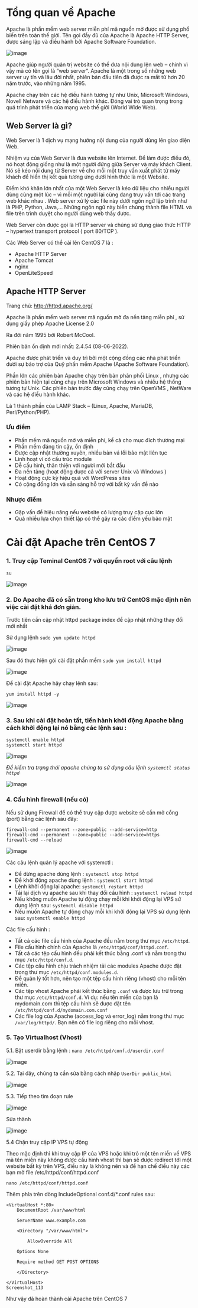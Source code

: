 # Tổng quan về Apache

Apache là phần mềm web server miễn phí mã nguồn mở được sử dụng phổ biến trên toàn thế giới. Tên gọi đầy đủ của Apache là Apache HTTP Server, được sáng lập và điều hành bởi Apache Software Foundation.

![image](https://user-images.githubusercontent.com/111716161/188768202-5ca28752-ef3b-4a66-b64e-a3cfd8d24a59.png)

Apache giúp người quản trị website có thể đưa nội dung lên web – chính vì vậy mà có tên gọi là “web server“. Apache là một trong số những web server uy tín và lâu đời nhất, phiên bản đầu tiên đã được ra mắt từ hơn 20 năm trước, vào những năm 1995.

Apache chạy trên các hệ điều hành tương tự như Unix, Microsoft Windows, Novell Netware và các hệ điều hành khác. Đóng vai trò quan trọng trong quá trình phát triển của mạng web thế giới (World Wide Web).

## Web Server là gì?

Web Server là 1 dịch vụ mạng hướng nội dung của người dùng lên giao diện Web.

Nhiệm vụ của Web Server là đưa website lên Internet. Để làm được điều đó, nó hoạt động giống như là một người đứng giữa Server và máy khách Client. Nó sẽ kéo nội dung từ Server về cho mỗi một truy vấn xuất phát từ máy khách để hiển thị kết quả tương ứng dưới hình thức là một Website.

Điểm khó khăn lớn nhất của một Web Server là kéo dữ liệu cho nhiều người dùng cùng một lúc – vì mỗi một người lại cũng đang truy vấn tới các trang web khác nhau . Web server xử lý các file này dưới ngôn ngữ lập trình như là PHP, Python, Java,… Những ngôn ngữ này biến chúng thành file HTML và file trên trình duyệt cho người dùng web thấy được.

Web Server còn được gọi là HTTP server và chúng sử dụng giao thức HTTP – hypertext transport protocol ( port 80/TCP ).

Các Web Server có thể cài lên CentOS 7 là :
- Apache HTTP Server
- Apache Tomcat
- nginx
- OpenLiteSpeed

## Apache HTTP Server
Trang chủ: http://httpd.apache.org/

Apache là phần mềm web server mã nguồn mở đa nền tảng miễn phí , sử dụng giấy phép Apache License 2.0

Ra đời năm 1995 bởi Robert McCool.

Phiên bản ổn định mới nhất: 2.4.54 (08-06-2022).

Apache được phát triển và duy trì bởi một cộng đồng các nhà phát triển dưới sự bảo trợ của Quỹ phần mềm Apache (Apache Software Foundation).

Phần lớn các phiên bản Apache chạy trên bản phân phối Linux , nhưng các phiên bản hiện tại cũng chạy trên Microsoft Windows và nhiều hệ thống tương tự Unix. Các phiên bản trước đây cũng chạy trên OpenVMS , NetWare và các hệ điều hành khác.

Là 1 thành phần của LAMP Stack – (Linux, Apache, MariaDB, Perl/Python/PHP).

### Ưu điểm

- Phần mềm mã nguồn mở và miễn phí, kể cả cho mục đích thương mại
- Phần mềm đáng tin cậy, ổn định
- Được cập nhật thường xuyên, nhiều bản vá lỗi bảo mật liên tục
- Linh hoạt vì có cấu trúc module
- Dễ cấu hình, thân thiện với người mới bắt đầu
- Đa nền tảng (hoạt động được cả với server Unix và Windows )
- Hoạt động cực kỳ hiệu quả với WordPress sites
- Có cộng đồng lớn và sẵn sàng hỗ trợ với bất kỳ vấn đề nào

### Nhược điểm 

- Gặp vấn đề hiệu năng nếu website có lượng truy cập cực lớn
- Quá nhiều lựa chọn thiết lập có thể gây ra các điểm yếu bảo mật

# Cài đặt Apache trên CentOS 7
### 1. Truy cập Teminal CentOS 7 với quyền root với câu lệnh
```
su
```
![image](https://user-images.githubusercontent.com/111716161/188358270-ca6f7bc9-2a10-4148-916b-8bbfc22feac3.png)

### 2. Do Apache đã có sẵn trong kho lưu trữ CentOS mặc định nên việc cài đặt khá đơn giản. 

Trước tiên cần cập nhật httpd package index để cập nhật những thay đổi mới nhất

Sử dụng lệnh `sudo yum update httpd`
    
![image](https://user-images.githubusercontent.com/111716161/188391364-45725d7f-c70c-46b7-9c73-2ef9e0c89911.png)

Sau đó thực hiện gói cài đặt phần mềm `sudo yum install httpd`

![image](https://user-images.githubusercontent.com/111716161/188393990-bb0b2250-d88e-4c9c-b060-031bf652efa8.png)

Để cài đặt Apache hãy chạy lệnh sau:

```
yum install httpd -y
```

![image](https://user-images.githubusercontent.com/111716161/188358417-d00f34e4-f0c2-4e86-b340-94c4373a7411.png)

### 3. Sau khi cài đặt hoàn tất, tiến hành khởi động Apache bằng cách khởi động lại nó bằng các lệnh sau :
```
systemctl enable httpd
systemctl start httpd
```

![image](https://user-images.githubusercontent.com/111716161/188358524-4ebccdd3-ea77-40d7-a566-6772c2d55139.png)

*Để kiểm tra trạng thái apache chúng ta sử dụng câu lệnh ``systemctl status httpd``*

![image](https://user-images.githubusercontent.com/111716161/188358612-daaa8c7f-f825-4da5-ac68-0aaa89a925b5.png)

### 4. Cấu hình firewall (nếu có)

Nếu sử dụng Firewall để có thể truy cập được website sẽ cần mở cổng (port) bằng các lệnh sau đây:
```
firewall-cmd --permanent --zone=public --add-service=http
firewall-cmd --permanent --zone=public --add-service=https
firewall-cmd --reload
```

![image](https://user-images.githubusercontent.com/111716161/188358800-d3531ad8-f707-4311-8354-d7032b2fff0e.png)

Các câu lệnh quản lý apache với systemctl :

- Để dừng apache dùng lệnh : ``systemctl stop httpd``
- Để khởi động apache dùng lệnh : ``systemctl start httpd``
- Lệnh khởi động lại apache: ``systemctl restart httpd``
- Tải lại dịch vụ apache sau khi thay đổi cấu hình : ``systemctl reload httpd``
- Nếu không muốn Apache tự động chạy mỗi khi khởi động lại VPS sử dụng lệnh sau: ``systemctl disable httpd``
- Nếu muốn Apache tự động chạy mỗi khi khởi động lại VPS sử dụng lệnh sau: ``systemctl enable httpd``

Các file cấu hình :

- Tất cả các file cấu hình của Apache đều nằm trong thư mục ``/etc/httpd``.
- File cấu hình chính của Apache là ``/etc/httpd/conf/httpd.conf``.
- Tất cả các tệp cấu hình đều phải kết thúc bằng .conf và nằm trong thư mục ``/etc/httpd/conf.d``.
- Các tệp cấu hình chịu trách nhiệm tải các modules Apache được đặt trong thư mục ``/etc/httpd/conf.modules.d``.
- Để quản lý tốt hơn, nên tạo một tệp cấu hình riêng (vhost) cho mỗi tên miền.
- Các tệp vhost Apache phải kết thúc bằng ``.conf`` và được lưu trữ trong thư mục ``/etc/httpd/conf.d``. Ví dụ: nếu tên miền của bạn là mydomain.com thì tệp cấu hình sẽ được đặt tên ``/etc/httpd/conf.d/mydomain.com.conf``
- Các file log của Apache (access_log và error_log) nằm trong thư mục ``/var/log/httpd/``. Bạn nên có file log riêng cho mỗi vhost.

### 5. Tạo Virtualhost (Vhost)
5.1. Bật userdir bằng lệnh : ``nano /etc/httpd/conf.d/userdir.conf``

![image](https://user-images.githubusercontent.com/111716161/188361388-6f02c2ac-fd81-423d-9432-5ace2705bcf4.png)

5.2. Tại đây, chúng ta cần sửa bằng cách nhập ``UserDir public_html``

![image](https://user-images.githubusercontent.com/111716161/188361703-3a9b1212-897c-496f-a8f0-ef3135bf7227.png)

5.3. Tiếp theo tìm đoạn rule

![image](https://user-images.githubusercontent.com/111716161/188361964-5dd6d54b-31de-4d38-a0f9-cfe2b3f28e89.png)

Sửa thành

![image](https://user-images.githubusercontent.com/111716161/188363102-15dc4306-4dd0-456c-8cf6-051732129f75.png)

5.4 Chặn truy cập IP VPS tự động 

Theo mặc định thì khi truy cập IP của VPS hoặc khi trỏ một tên miền về VPS mà tên miền này không được cấu hình vhost thì bạn sẽ được redirect tới một website bất kỳ trên VPS, điều này là không nên và để hạn chế điều này các bạn mở file /etc/httpd/conf/httpd.conf

   `` nano /etc/httpd/conf/httpd.conf ``

Thêm phía trên dòng IncludeOptional conf.d/*.conf rules sau:
   
```
<VirtualHost *:80>
	DocumentRoot /var/www/html
  
	ServerName www.example.com
  
	<Directory "/var/www/html">
  
		AllowOverride All
    
    Options None
    
    Require method GET POST OPTIONS
    
	</Directory>
  
</VirtualHost>
Screenshot_113
```

Như vậy đã hoàn thành cài Apache trên CentOS 7
